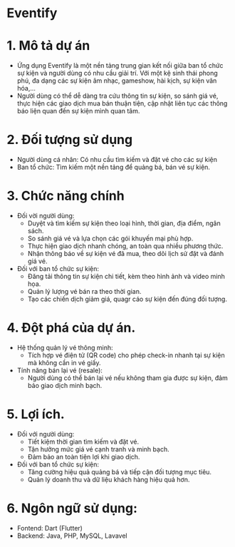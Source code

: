 # Eventify

# 1. Mô tả dự án 
  - Ứng dụng Eventify là một nền tảng trung gian kết nối giữa ban tổ chức sự kiện và người dùng có nhu cầu giải trí. Với một kệ sinh thái phong phú, đa dạng các sự kiện âm nhạc, gameshow, hài kịch, sự kiện văn hóa,...
  - Người dùng có thể dễ dàng tra cứu thông tin sự kiện, so sánh giá vé, thực hiện các giao dịch mua bán thuận tiện, cập nhật liên tục các thông báo liện quan đến sự kiện mình quan tâm.

# 2. Đối tượng sử dụng

  - Người dùng cá nhân: Có nhu cầu tìm kiếm và đặt vé cho các sự kiện
  - Ban tổ chức: Tìm kiếm một nền tảng để quảng bá, bán vé sự kiện.

# 3. Chức năng chính
  - Đối vời người dùng:
    * Duyệt và tìm kiếm sự kiện theo loại hình, thời gian, địa điểm, ngân sách.
    * So sánh giá vé và lựa chọn các gói khuyến mại phù hợp.
    * Thực hiện giao dịch nhanh chóng, an toàn qua nhiều phương thức.
    * Nhận thông báo về sự kiện vé đã mua, theo dõi lịch sử đặt và đánh giá vé.
  - Đối với ban tổ chức sự kiện:
    * Đăng tải thông tin sự kiện chi tiết, kèm theo hình ảnh và video minh họa.
    * Quản lý lượng vé bán ra theo thời gian.
    * Tạo các chiến dịch giảm giá, quagr cáo sự kiện đến đúng đối tượng.
# 4. Đột phá của dự án.
  - Hệ thống quản lý vé thông minh:
    * Tích hợp vé điện tử (QR code) cho phép check-in nhanh tại sự kiện mà không cần in vé giấy.
  - Tính năng bán lại vé (resale):
    * Người dùng có thể bán lại vé nếu không tham gia được sự kiện, đảm bảo giao dịch minh bạch.
# 5. Lợi ích.
  - Đối với người dùng:
    * Tiết kiệm thời gian tìm kiếm và đặt vé.
    * Tận hưởng mức giá vé cạnh tranh và minh bạch.
    * Đảm bảo an toàn tiện lợi khi giao dịch.
  - Đối với ban tổ chức sự kiện:
    * Tăng cường hiệu quả quảng bá và tiếp cận đối tượng mục tiêu.
    * Quản lý doanh thu và dữ liệu khách hàng hiệu quả hơn.

# 6. Ngôn ngữ sử dụng:  
  - Fontend: Dart (Flutter)
  - Backend: Java, PHP, MySQL, Lavavel



